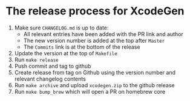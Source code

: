 # The release process for XcodeGen

1. Make sure `CHANGELOG.md` is up to date:
   - All relevant entries have been added with the PR link and author
   - The new version number is added at the top after `Master`
   - The `Commits` link is at the bottom of the release
1. Update the version at the top of `Makefile`
1. Run `make release`
1. Push commit and tag to github
1. Create release from tag on Github using the version number and relevant changelog contents
1. Run `make archive` and upload `xcodegen.zip` to the github release
1. Run `make bump_brew` which will open a PR on homebrew core
